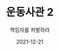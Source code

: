 ---
title: 운동사관 2
subtitle: "책임자를 처벌하라"
date: 2021-12-21
summary: 정부의 관여 사실이 명백히 드러나기 시작했지만, 일본정부는 전면적인 책임 인정과 법적 책임을 이행하지 않은 채 미봉책만을 취했으므로 이헤 대응하는 다각적인 활동이 전개되었다.
weight: 6
image: https://wwm3.s3.ap-northeast-2.amazonaws.com/exhibition/ex-02/운동사관/책임자를처벌하라/2000.4.29+일본군성노예전범학생법정.jpg
layout: view02
resources:
- name: "고노담화" 
  icon: message
  src: 
  description: ""
  target:
- name: "여성을 위한 아시아평화 국민기금" 
  icon: message
  src: 
  description: ""
  target:  
- name: "일본법정투쟁"
  params:
    icon: photo
  src: 
  description: "최초로 공개 증언을 한 김학순이 1991년 12월 일본군'위안부'피해자로서는 처음으로 얼굴과 이름을 공개하며 일본정부를 상대로 소송에 참여하여 큰 충격을 일으켰다. 이를 계기로 한국 생존자뿐만 아니라 재일한국인, 필리핀, 중국, 대만, 네덜란드의 생존자들도 일본법원에 제소했으나 긴 법정투쟁 끝에 모두 패소 판결을 받았다."
  target:
- name: "시모노세키 판결"
  params:
    icon: photo
  src: 
  description: "1998년 4월 27일 야마구치 지방법원 시모노세키 지부에서 내린 1심 판결로 일본군 성폭력 피해자 재판 중 처음이자 유일하게 승소판결을 내렸던 획기적인 사건. 전후 배상을 외면해 온 일본 법정에 대한 법률 제정을 게을리해야 발생한 정신적 손해에 대해 배상을 인정하는 판결을 내렸다. 판결 후 일본에서 '시모노세키 판결을 살리는 모임'결성과 '전시성적강제피해자문제 해결촉진법안의'의 국회 제출이 이어지는 등 뜨거운 반향을 일으켰다. 그러나 피해자들의 상소는 2003년 최고재판소에서 기각 결정을 받아 결국 가장 먼저 패소가 확정된 사건으로도 남게 되었다."
  target:
- name: "책임자 처벌 고소.고발"
  params:
    icon: photo
  src: 
  description: "1994년 2월 7일 '위안부'피해자 27명은 일본군 '위안부'제도를 입안하고 운용한 책임자를 수색하여 처벌해 달라는 내용의 고소고발장을 일본 도쿄지방검찰청에 제출하고자 했다. 그러나 일본 검찰의 거부로 소장의 제출조차 받아들여지지 않았다."
  target: 
- name: "국제중재재판소 제소 노력"
  params:
    icon: photo
  src: 
  description: "1994년 국제법률가협회(ICJ)는 일본군 '위안부'문제에 관한 조사보고서를 발표하여 일본정부가 명백하게 법적.도덕적으로 책임을 져야 한다는 공직 입장을 표명했다. 이를 계기로 국제중재재판소(PCA)에 제소하기 위해 한일 공동변호인단과 생존자들이 참여한 원고단 구성 등 활발한 준비 작업을 펼쳤으나 일본정부의 불응으로 끝내 성사되지 못했다."
  target: 
- name: "일본군성노예전범 여성국제 법정"
  params:
    icon: photo
  src: 
  description: "평화로운 새 천년을 기원하며 열린 '일본군성노예전범 여성국제법정'은 약 3년의 준비 끝에 2000년 12월 8일 일본 도쿄에서 '피해자들에게 명예와 정의를'이라는 구호로 막을 올렸다. 
  각국 검사단의 기소와 피해자들의 증언은 법정의 분위기를 숙연하게 했고 남북은 공동 기소로 그 역사적 의의를 더했다. 일본군'위안부'범죄 외에도 무력갈등 하에서 자행되는 성폭력의 실상에 대해 르완다, 동티모르, 베트남 여성 생존자들이 직접 증언했다. 
  면밀한 진상 파악과 법적 검토 끝에 1년 후 네덜란드 헤이그에서 내려진 최종 판결은 '히로히토 일와, 유죄'판결과 더불어 일본정부의 법적 책임을 엄중히 촉구하여 여성폭력 범죄를 엄정히 처벌하지 않는 국제사회에 경종을 울렸다."
  target: 
- name: "한국 헌법재판소 판결"
  params:
    icon: photo
  src: 
  description: "2011년 8월 30일, 헌법재판소는 '한국정부가 일본군'위안부'피해자의 배상청구권과 관련하여 구체적 해결 노력을 하지 않는 것은 위헌'이라는 획기적인 결정을 선고하였다. 이는 2006년 7월 5일 당시 생존한 피해자 109명이 청구한 헌법소원심판에 대해 5년 만에 이루어진 판결로, 수십 년에 걸쳐 힘겨운 투쟁을 벌여온 피해자들의 고통을 외면한 채 외교적 노력을 다하지 못한 한국정부에 내려진 엄중한 판결이었다."
  target:           
---